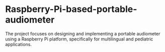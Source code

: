 # Raspberry-Pi-based-portable-audiometer
The project focuses on designing and implementing a portable audiometer using a Raspberry Pi platform, specifically for multilingual and pediatric applications.
